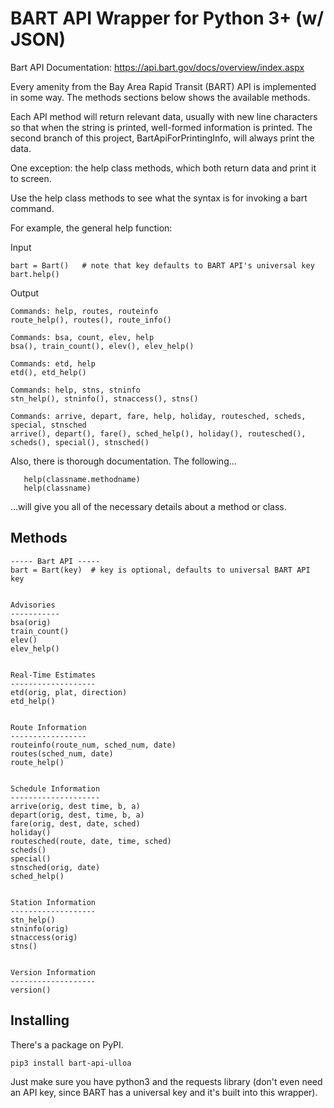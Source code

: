 # BART API Wrapper for Python 3+ (w/ JSON)
Bart API Documentation: https://api.bart.gov/docs/overview/index.aspx

Every amenity from the Bay Area Rapid Transit (BART) API is implemented in some way.
The methods sections below shows the available methods. 

Each API method will return relevant data, usually with new line characters so that when
the string is printed, well-formed information is printed. The second branch of this
project, BartApiForPrintingInfo, will always print the data. 

One exception: the help class methods, which both return data and print it to screen.

Use the help class methods to see what the syntax is for invoking a bart command.

For example, the general help function:

Input

    bart = Bart()   # note that key defaults to BART API's universal key
    bart.help()
    
Output

    Commands: help, routes, routeinfo 
    route_help(), routes(), route_info()
    
    Commands: bsa, count, elev, help 
    bsa(), train_count(), elev(), elev_help()
    
    Commands: etd, help 
    etd(), etd_help()
    
    Commands: help, stns, stninfo 
    stn_help(), stninfo(), stnaccess(), stns()
    
    Commands: arrive, depart, fare, help, holiday, routesched, scheds, special, stnsched 
    arrive(), depart(), fare(), sched_help(), holiday(), routesched(), scheds(), special(), stnsched()
  
  
Also, there is thorough documentation. The following...
    
       help(classname.methodname)
       help(classname)
       
...will give you all of the necessary details about a method or class.


## Methods
    ----- Bart API -----
    bart = Bart(key)  # key is optional, defaults to universal BART API key


    Advisories
    -----------
    bsa(orig)
    train_count()
    elev()
    elev_help()


    Real-Time Estimates
    -------------------
    etd(orig, plat, direction)
    etd_help()


    Route Information
    -----------------
    routeinfo(route_num, sched_num, date)
    routes(sched_num, date)
    route_help()


    Schedule Information
    --------------------
    arrive(orig, dest time, b, a)
    depart(orig, dest, time, b, a)
    fare(orig, dest, date, sched)
    holiday()
    routesched(route, date, time, sched)
    scheds()
    special()
    stnsched(orig, date)
    sched_help()


    Station Information
    -------------------
    stn_help()
    stninfo(orig)
    stnaccess(orig)
    stns()


    Version Information
    -------------------
    version()
   
## Installing
There's a package on PyPI.

    pip3 install bart-api-ulloa

Just make sure you have python3 and the requests library (don't even need an API key, 
since BART has a universal key and it's built into this wrapper).
